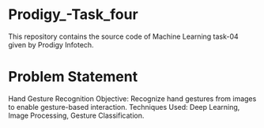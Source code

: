 # Prodigy_-Task_four
This repository contains the source code of Machine Learning task-04 given by Prodigy Infotech.
# Problem Statement
Hand Gesture Recognition Objective: Recognize hand gestures from images to enable gesture-based interaction. Techniques Used: Deep Learning, Image Processing, Gesture Classification.
